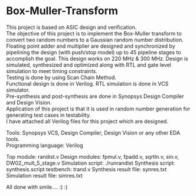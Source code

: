 # Box-Muller-Transform
This project is based on ASIC design and verification.  
The objective of this project is to implement the Box-Muller transform to convert two random numbers to a Gaussian random number distribution.   
Floating point adder and multiplier are designed and synchronized by pipelining the design (with push/stop model) up to 45 pipeline stages to accomplish the goal. This design works on 220 MHz & 300 MHz. Design is simulated, synthesized and optimized along with RTL and gate level simulation to meet timing constraints.    
Testing is done by using Scan Chain Method.   
Functional design is done in Verilog. RTL simulation is done in VCS simulator.    
Pre-synthesis and post-synthesis are done in Synopsys Design Compiler and Design Vision.      
Application of this project is that it is used in random number generation for generating test cases in testability.   
I have attached all Verilog files for this project which are designed.   

Tools: Synopsys VCS, Design Compiler, Design Vision or any other EDA tools.  
Programming language: Verilog    

Top module: randist.v
Design modules: fpmul.v, fpadd.v, sqrtln.v, sin.v, DW02_mult_5_stage.v
Simulation script: ./runrandist
Synthesis script: synthesis.script
testbench: trand.v
Synthesis result file: synres.txt
Simulation result file: simres.txt

All done with smile.... :) :) 

 
